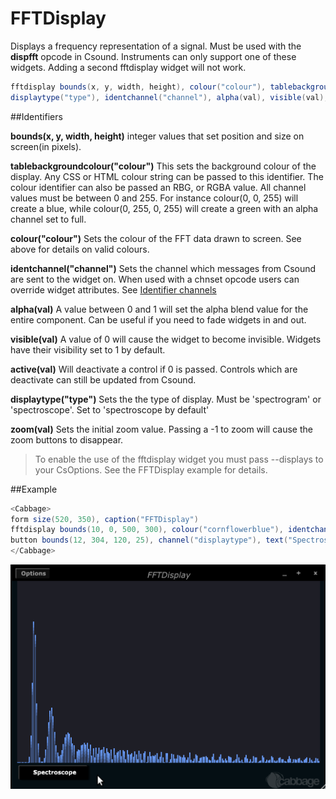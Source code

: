 # FFTDisplay

Displays a frequency representation of a signal. Must be used with the **dispfft** opcode in Csound. Instruments can only support one of these widgets. Adding a second fftdisplay widget will not work. 


```csharp
fftdisplay bounds(x, y, width, height), colour("colour"), tablebackgroundcolour("colour"), \
displaytype("type"), identchannel("channel"), alpha(val), visible(val), active(val), zoom(val)
```
<!--(End of syntax)/-->

##Identifiers

**bounds(x, y, width, height)** integer values that set position and size on screen(in pixels). 

**tablebackgroundcolour("colour")** This sets the background colour of the display. Any CSS or HTML colour string can be passed to this identifier. The colour identifier can also be passed an RBG, or RGBA value. All channel values must be between 0 and 255. For instance colour(0, 0, 255) will create a blue, while colour(0, 255, 0, 255) will create a green with an alpha channel set to full.  

**colour("colour")** Sets the colour of the FFT data drawn to screen. See above for details on valid colours.

**identchannel("channel")** Sets the channel which messages from Csound are sent to the widget on. When used with a chnset opcode users can override widget attributes. See [Identifier channels](./identchannels.md)  

**alpha(val)** A value between 0 and 1 will set the alpha blend value for the entire component. Can be useful if you need to fade widgets in and out. 

**visible(val)** A value of 0 will cause the widget to become invisible. Widgets have their visibility set to 1 by default. 

**active(val)** Will deactivate a control if 0 is passed. Controls which are deactivate can still be updated from Csound.

**displaytype("type")** Sets the the type of display. Must be 'spectrogram' or 'spectroscope'. Set to 'spectroscope by default'

**zoom(val)** Sets the initial zoom value. Passing a -1 to zoom will cause the zoom buttons to disappear.  

<!--(End of identifiers)/-->

> To enable the use of the fftdisplay widget you must pass --displays to your CsOptions. See the FFTDisplay example for details.  

##Example
```csharp
<Cabbage>
form size(520, 350), caption("FFTDisplay")
fftdisplay bounds(10, 0, 500, 300), colour("cornflowerblue"), identchannel("fft")
button bounds(12, 304, 120, 25), channel("displaytype"), text("Spectroscope", "Spectrogram")
</Cabbage>
```

![](images/fftdisplayExample.gif)
